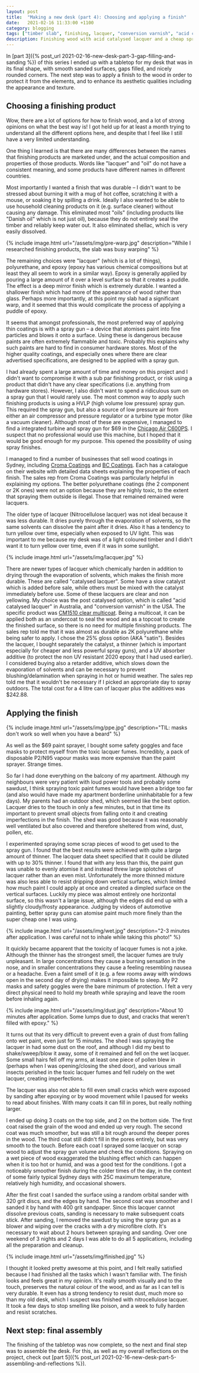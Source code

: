 ```yaml
---
layout: post
title:  "Making a new desk (part 4): Choosing and applying a finish"
date:   2021-02-16 11:33:00 +1100
category: blogging
tags: ["timber slab", finishing, lacquer, "conversion varnish", "acid catalysed lacquer", "spray gun"]
description: Finishing wood with acid catalysed lacquer and a cheap spray gun
---
```


In [part 3]({% post_url 2021-02-16-new-desk-part-3-gap-filling-and-sanding %}) of this series I ended up with a tabletop for my desk that was in its final shape, with smooth sanded surfaces, gaps filled, and nicely rounded corners. The next step was to apply a finish to the wood in order to protect it from the elements, and to enhance its aesthetic qualities including the appearance and texture.

## Choosing a finishing product

Wow, there are a lot of options for how to finish wood, and a lot of strong opinions on what the best way is! I got held up for at least a month trying to understand all the different options here, and despite that I feel like I still have a very limited understanding.

One thing I learned is that there are many differences between the names that finishing products are marketed under, and the actual composition and properties of those products. Words like "lacquer" and "oil" do not have a consistent meaning, and some products have different names in different countries.

Most importantly I wanted a finish that was durable &ndash; I didn't want to be stressed about burning it with a mug of hot coffee, scratching it with a mouse, or soaking it by spilling a drink. Ideally I also wanted to be able to use household cleaning products on it (e.g. surface cleaner) without causing any damage. This eliminated most "oils" (including products like "Danish oil" which is not just oil), because they do not entirely seal the timber and reliably keep water out. It also eliminated shellac, which is very easily dissolved.

{% include image.html url="/assets/img/pre-warp.jpg" description="While I researched finishing products, the slab was busy warping" %}

The remaining choices were "lacquer" (which is a lot of things), polyurethane, and epoxy (epoxy has various chemical compositions but at least they all seem to work in a similar way). Epoxy is generally applied by pouring a large amount of it over a level surface so that it creates a puddle. The effect is a deep mirror finish which is extremely durable. I wanted a shallower finish which had more of the appearance of wood rather than glass. Perhaps more importantly, at this point my slab had a significant warp, and it seemed that this would complicate the process of applying a puddle of epoxy.

It seems that amongst professionals, the most preferred way of applying thin coatings is with a spray gun &ndash; a device that atomises paint into fine particles and blows it onto a surface. Using these is dangerous because paints are often extremely flammable and toxic. Probably this explains why such paints are hard to find in consumer hardware stores. Most of the higher quality coatings, and especially ones where there are clear advertised specifications, are designed to be applied with a spray gun.

I had already spent a large amount of time and money on this project and I didn't want to compromise it with a sub par finishing product, or risk using a product that didn't have any clear specifications (i.e. anything from hardware stores). However, I also didn't want to spend a ridiculous sum on a spray gun that I would rarely use. The most common way to apply such finishing products is using a HVLP (high volume low pressure) spray gun. This required the spray gun, but also a source of low pressure air from either an air compressor and pressure regulator or a turbine type motor (like a vacuum cleaner). Although most of these are expensive, I managed to find a integrated turbine and spray gun for $69 in the [Chicago Air C600PS][c600ps]. I suspect that no professional would use this machine, but I hoped that it would be good enough for my purpose. This opened the possibility of using spray finishes.

I managed to find a number of businesses that sell wood coatings in Sydney, including [Croma Coatings][croma] and [BC Coatings][bcc]. Each has a catalogue on their website with detailed data sheets explaining the properties of each finish. The sales rep from Croma Coatings was particularly helpful in explaining my options. The better polyurethane coatings (the 2 component or 2K ones) were not an option because they are highly toxic, to the extent that spraying them outside is illegal. Those that remained remained were lacquers.

The older type of lacquer (Nitrocellulose lacquer) was not ideal because it was less durable. It dries purely through the evaporation of solvents, so the same solvents can dissolve the paint after it dries. Also it has a tendency to turn yellow over time, especially when exposed to UV light. This was important to me because my desk was of a light coloured timber and I didn't want it to turn yellow over time, even if it was in some sunlight.

{% include image.html url="/assets/img/lacquer.jpg" %}

There are newer types of lacquer which chemically harden in addition to drying through the evaporation of solvents, which makes the finish more durable. These are called "catalysed lacquer". Some have a slow catalyst which is added before sale, while others must be mixed with the catalyst immediately before use. Some of these lacquers are clear and non yellowing. My choice was the post catalysed option, which is called "acid catalysed lacquer" in Australia, and "conversion varnish" in the USA. The specific product was [CM1510 clear multicoat][cm1510]. Being a multicoat, it can be applied both as an undercoat to seal the wood and as a topcoat to create the finished surface, so there is no need for multiple finishing products. The sales rep told me that it was almost as durable as 2K polyurethane while being safer to apply. I chose the 25% gloss option (AKA "satin"). Besides the lacquer, I bought separately the catalyst, a thinner (which is important especially for cheaper and less powerful spray guns), and a UV absorber additive (to protect the non UV resistant 2020 epoxy that I had used earlier). I considered buying also a retarder additive, which slows down the evaporation of solvents and can be necessary to prevent blushing/delamination when spraying in hot or humid weather. The sales rep told me that it wouldn't be necessary if I picked an appropriate day to spray outdoors. The total cost for a 4 litre can of lacquer plus the additives was $242.88.

## Applying the finish

{% include image.html url="/assets/img/ppe.jpg" description="TIL: masks don't work so well when you have a beard" %}

As well as the $69 paint sprayer, I bought some safety goggles and face masks to protect myself from the toxic lacquer fumes. Incredibly, a pack of disposable P2/N95 vapour masks was more expensive than the paint sprayer. Strange times.

So far I had done everything on the balcony of my apartment. Although my neighbours were very patient with loud power tools and probably some sawdust, I think spraying toxic paint fumes would have been a bridge too far (and also would have made my apartment borderline uninhabitable for a few days). My parents had an outdoor shed, which seemed like the best option. Lacquer dries to the touch in only a few minutes, but in that time its important to prevent small objects from falling onto it and creating imperfections in the finish. The shed was good because it was reasonably well ventilated but also covered and therefore sheltered from wind, dust, pollen, etc.

I experimented spraying some scrap pieces of wood to get used to the spray gun. I found that the best results were achieved with quite a large amount of thinner. The lacquer data sheet specified that it could be diluted with up to 30% thinner. I found that with any less than this, the paint gun was unable to evenly atomise it and instead threw large splotches of lacquer rather than an even mist. Unfortunately the more thinned mixture was also less able to resist dripping down vertical surfaces, which limited how much paint I could apply at once and created a dimpled surface on the vertical surfaces. Luckily my piece was almost entirely one horizontal surface, so this wasn't a large issue, although the edges did end up with a slightly cloudy/frosty appearance. Judging by videos of automotive painting, better spray guns can atomise paint much more finely than the super cheap one I was using.

{% include image.html url="/assets/img/wet.jpg" description="2-3 minutes after application. I was careful not to inhale while taking this photo!" %}

It quickly became apparent that the toxicity of lacquer fumes is not a joke. Although the thinner has the strongest smell, the lacquer fumes are truly unpleasant. In large concentrations they cause a burning sensation in the nose, and in smaller concentrations they cause a feeling resembling nausea or a headache. Even a faint smell of it (e.g. a few rooms away with windows open in the second day of drying) makes it impossible to sleep. My P2 masks and safety goggles were the bare minimum of protection. I felt a very direct physical need to hold my breath while spraying and leave the room before inhaling again.

{% include image.html url="/assets/img/dust.jpg" description="About 10 minutes after application. Some lumps due to dust, and cracks that weren't filled with epoxy." %}

It turns out that its very difficult to prevent even a grain of dust from falling onto wet paint, even just for 15 minutes. The shed I was spraying the lacquer in had some dust on the roof, and although I did my best to shake/sweep/blow it away, some of it remained and fell on the wet lacquer. Some small hairs fell off my arms, at least one piece of pollen blew in (perhaps when I was opening/closing the shed door), and various small insects perished in the toxic lacquer fumes and fell rudely on the wet lacquer, creating imperfections.

The lacquer was also not able to fill even small cracks which were exposed by sanding after epoxying or by wood movement while I paused for weeks to read about finishes. With many coats it can fill in pores, but really nothing larger.

I ended up doing 3 coats on the top side, and 2 on the bottom side. The first coat raised the grain of the wood and ended up very rough. The second coat was much smoother, but was still a bit rough around the deeper pores in the wood. The third coat still didn't fill in the pores entirely, but was very smooth to the touch. Before each coat I sprayed some lacquer on scrap wood to adjust the spray gun volume and check the conditions. Spraying on a wet piece of wood exaggerated the blushing effect which can happen when it is too hot or humid, and was a good test for the conditions. I got a noticeably smoother finish during the colder times of the day, in the context of some fairly typical Sydney days with 25C maximum temperature, relatively high humidity, and occasional showers.

After the first coat I sanded the surface using a random orbital sander with 320 grit discs, and the edges by hand. The second coat was smoother and I sanded it by hand with 400 grit sandpaper. Since this lacquer cannot dissolve previous coats, sanding is necessary to make subsequent coats stick. After sanding, I removed the sawdust by using the spray gun as a blower and wiping over the cracks with a dry microfibre cloth. It's necessary to wait about 2 hours between spraying and sanding. Over one weekend of 3 nights and 2 days I was able to do all 5 applications, including all the preparation and cleanup.

{% include image.html url="/assets/img/finished.jpg" %}

I thought it looked pretty awesome at this point, and I felt really satisfied because I had finished all the tasks which I wasn't familiar with. The finish looks and feels great in my opinion. It's really smooth visually and to the touch, preserves the natural colour of the wood, and as far as I can tell is very durable. It even has a strong tendency to resist dust, much more so than my old desk, which I suspect was finished with nitrocellulose lacquer. It took a few days to stop smelling like poison, and a week to fully harden and resist scratches.

## Next step: final assembly

The finishing of the tabletop was now complete, so the next and final step was to assemble the desk. For this, as well as my overall reflections on the project, check out [part 5]({% post_url 2021-02-16-new-desk-part-5-assembling-and-reflections %}).

[fibreglasssales]: https://fiberglass-sales.com.au/
[c600ps]: https://sydneytools.com.au/product/chicago-air-c600ps-600w-1000ml-power-paint-spray-gun
[croma]: https://www.22croma.com.au/
[bcc]: https://www.bccoatings.com.au/
[cm1510]: https://www.22croma.com.au/products/solvent-based-coatings/two-pack-acid-catalyst-paints-clears/cm1510-non-yellowing-clear-multicoat.aspx
